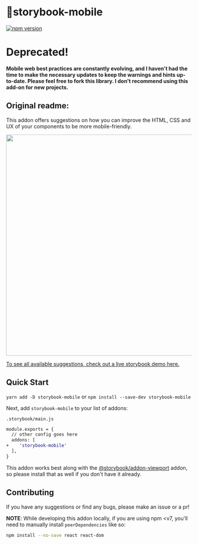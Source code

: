 # 📱storybook-mobile

[![npm version](https://badge.fury.io/js/storybook-mobile.svg)](https://badge.fury.io/js/storybook-mobile)

# Deprecated!

**Mobile web best practices are constantly evolving, and I haven't had the time to make the necessary updates to keep the warnings and hints up-to-date.
Please feel free to fork this library. I don't recommend using this add-on for new projects.**


## Original readme:


This addon offers suggestions on how you can improve the HTML, CSS and UX of your components to be more mobile-friendly.

<a href="https://storybook-mobile.netlify.app/?path=/story/signup-form--default" alt="screenshot of storybook-mobile addon">
<img src="./screenshot.png" width="600px">
</a>

[To see all available suggestions, check out a live storybook demo here.](https://storybook-mobile.netlify.app/?path=/story/signup-form--default)

## Quick Start

`yarn add -D storybook-mobile` or `npm install --save-dev storybook-mobile`

Next, add `storybook-mobile` to your list of addons:

`.storybook/main.js`

```diff
module.exports = {
  // other config goes here
  addons: [
+    'storybook-mobile'
  ],
}
```

This addon works best along with the [@storybook/addon-viewport](https://github.com/storybookjs/storybook/tree/next/addons/viewport) addon, so please install that as well if you don't have it already.

## Contributing

If you have any suggestions or find any bugs, please make an issue or a pr!

**NOTE**: While developing this addon locally, if you are using npm <v7, you'll need to manually install `peerDependencies` like so:

```bash
npm install --no-save react react-dom
```
